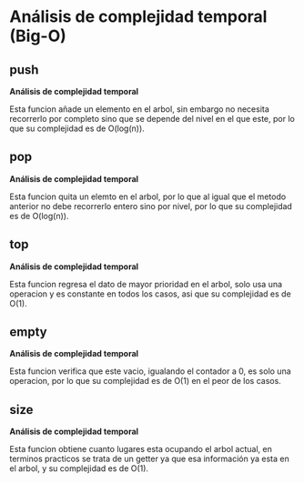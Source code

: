 # Análisis de complejidad temporal (Big-O)

## push

**Análisis de complejidad temporal**

Esta funcion añade un elemento en el arbol, sin embargo no necesita recorrerlo por completo sino que se depende del nivel en el que este, por lo que su complejidad es de O(log(n)).

## pop

**Análisis de complejidad temporal**

Esta funcion quita un elemto en el arbol, por lo que al igual que el metodo anterior no debe recorrerlo entero sino por nivel, por lo que su complejidad es de O(log(n)).

## top

**Análisis de complejidad temporal**

Esta funcion regresa el dato de mayor prioridad en el arbol, solo usa una operacion y es constante en todos los casos, asi que su complejidad es de O(1).

## empty

**Análisis de complejidad temporal**

Esta funcion verifica que este vacio, igualando el contador a 0, es solo una operacion, por lo que su complejidad es de O(1) en el peor de los casos.

## size

**Análisis de complejidad temporal**

Esta funcion obtiene cuanto lugares esta ocupando el arbol actual, en terminos practicos se trata de un getter ya que esa información ya esta en el arbol, y su complejidad es de O(1). 
